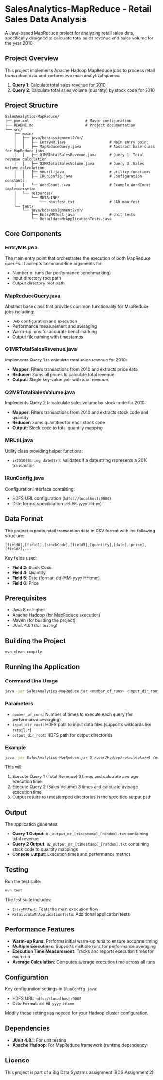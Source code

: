 # SalesAnalytics-MapReduce - Retail Sales Data Analysis

A Java-based MapReduce project for analyzing retail sales data, specifically designed to calculate total sales revenue and sales volume for the year 2010.

## Project Overview

This project implements Apache Hadoop MapReduce jobs to process retail transaction data and perform two main analytical queries:

1. **Query 1**: Calculate total sales revenue for 2010
2. **Query 2**: Calculate total sales volume (quantity) by stock code for 2010

## Project Structure

```
SalesAnalytics-MapReduce/
├── pom.xml                          # Maven configuration
├── README.md                        # Project documentation
└── src/
    ├── main/
    │   ├── java/bds/assignment2/mr/
    │   │   ├── EntryMR.java                    # Main entry point
    │   │   ├── MapReduceQuery.java             # Abstract base class for MapReduce jobs
    │   │   ├── Q1MRTotalSalesRevenue.java      # Query 1: Total revenue calculation
    │   │   ├── Q2MRTotalSalesVolume.java       # Query 2: Sales volume calculation
    │   │   ├── MRUtil.java                     # Utility functions
    │   │   ├── IRunConfig.java                 # Configuration constants
    │   │   └── WordCount.java                  # Example WordCount implementation
    │   └── resources/
    │       └── META-INF/
    │           └── Manifest.txt                # JAR manifest
    └── test/
        └── java/bds/assignment2/mr/
            ├── EntryMRTest.java                # Unit tests
            └── RetaildataMrApplicationTests.java
```

## Core Components

### EntryMR.java
The main entry point that orchestrates the execution of both MapReduce queries. It accepts command-line arguments for:
- Number of runs (for performance benchmarking)
- Input directory root path
- Output directory root path

### MapReduceQuery.java
Abstract base class that provides common functionality for MapReduce jobs including:
- Job configuration and execution
- Performance measurement and averaging
- Warm-up runs for accurate benchmarking
- Output file naming with timestamps

### Q1MRTotalSalesRevenue.java
Implements Query 1 to calculate total sales revenue for 2010:
- **Mapper**: Filters transactions from 2010 and extracts price data
- **Reducer**: Sums all prices to calculate total revenue
- **Output**: Single key-value pair with total revenue

### Q2MRTotalSalesVolume.java
Implements Query 2 to calculate sales volume by stock code for 2010:
- **Mapper**: Filters transactions from 2010 and extracts stock code and quantity
- **Reducer**: Sums quantities for each stock code
- **Output**: Stock code to total quantity mapping

### MRUtil.java
Utility class providing helper functions:
- `is2010(String dateStr)`: Validates if a date string represents a 2010 transaction

### IRunConfig.java
Configuration interface containing:
- HDFS URL configuration (`hdfs://localhost:9000`)
- Date format specification (`dd-MM-yyyy HH:mm`)

## Data Format

The project expects retail transaction data in CSV format with the following structure:
```
[field0],[field1],[stockCode],[field3],[quantity],[date],[price],[field7],...
```

Key fields used:
- **Field 2**: Stock Code
- **Field 4**: Quantity
- **Field 5**: Date (format: dd-MM-yyyy HH:mm)
- **Field 6**: Price

## Prerequisites

- Java 8 or higher
- Apache Hadoop (for MapReduce execution)
- Maven (for building the project)
- JUnit 4.8.1 (for testing)

## Building the Project

```bash
mvn clean compile
```

## Running the Application

### Command Line Usage

```bash
java -jar SalesAnalytics-MapReduce.jar <number_of_runs> <input_dir_root> <output_dir_root>
```

### Parameters

- `number_of_runs`: Number of times to execute each query (for performance averaging)
- `input_dir_root`: HDFS path to input data files (supports wildcards like `retail.*`)
- `output_dir_root`: HDFS path for output directories

### Example

```bash
java -jar SalesAnalytics-MapReduce.jar 3 /user/Hadoop/retaildata/v6 /user/Hadoop/retaildata/output
```

This will:
1. Execute Query 1 (Total Revenue) 3 times and calculate average execution time
2. Execute Query 2 (Sales Volume) 3 times and calculate average execution time
3. Output results to timestamped directories in the specified output path

## Output

The application generates:
- **Query 1 Output**: `Q1_output_mr_[timestamp]_[random].txt` containing total revenue
- **Query 2 Output**: `Q2_output_mr_[timestamp]_[random].txt` containing stock code to quantity mappings
- **Console Output**: Execution times and performance metrics

## Testing

Run the test suite:

```bash
mvn test
```

The test suite includes:
- `EntryMRTest`: Tests the main execution flow
- `RetaildataMrApplicationTests`: Additional application tests

## Performance Features

- **Warm-up Runs**: Performs initial warm-up runs to ensure accurate timing
- **Multiple Executions**: Supports multiple runs for performance averaging
- **Execution Time Measurement**: Tracks and reports execution times for each run
- **Average Calculation**: Computes average execution time across all runs

## Configuration

Key configuration settings in `IRunConfig.java`:
- HDFS URL: `hdfs://localhost:9000`
- Date Format: `dd-MM-yyyy HH:mm`

Modify these settings as needed for your Hadoop cluster configuration.

## Dependencies

- **JUnit 4.8.1**: For unit testing
- **Apache Hadoop**: For MapReduce framework (runtime dependency)

## License

This project is part of a Big Data Systems assignment (BDS Assignment 2).
